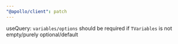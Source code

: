 ```yaml
---
"@apollo/client": patch
---
```


useQuery: `variables/options` should be required if `TVariables` is not empty/purely optional/default
